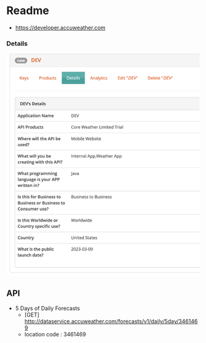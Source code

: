 # Readme
- https://developer.accuweather.com
### Details
<img src="001.png" />


## API
- 5 Days of Daily Forecasts 
    - [GET] http://dataservice.accuweather.com/forecasts/v1/daily/5day/3461469
    - location code : 3461469
